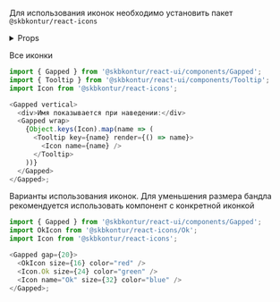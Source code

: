 Для использования иконок необходимо установить пакет `@skbkontur/react-icons`

<details><summary>Props</summary>

```typescript
type IconProps = {
  color?: string;
  name: IconName;
  size?: number | string;
};

type IconName =
  | 'Menu'
  | 'Add'
  | 'ArchivePack'
  | 'ArchiveUnpack'
  | 'Attach'
  | 'Baby'
  | 'Backward'
  | 'BarcodeScanner'
  | 'Briefcase'
  | 'Calculator'
  | 'Calendar'
  | 'Card'
  | 'Certificate'
  | 'Clear'
  | ... 218 more ...
  | 'Infiniti';
```

</details>

Все иконки

```typescript jsx
import { Gapped } from '@skbkontur/react-ui/components/Gapped';
import { Tooltip } from '@skbkontur/react-ui/components/Tooltip';
import Icon from '@skbkontur/react-icons';

<Gapped vertical>
  <div>Имя показывается при наведении:</div>
  <Gapped wrap>
    {Object.keys(Icon).map(name => (
      <Tooltip key={name} render={() => name}>
        <Icon name={name} />
      </Tooltip>
    ))}
  </Gapped>
</Gapped>;
```

Варианты использования иконок.
Для уменьшения размера бандла рекомендуется использовать компонент с конкретной иконкой

```typescript jsx
import { Gapped } from '@skbkontur/react-ui/components/Gapped';
import OkIcon from '@skbkontur/react-icons/Ok';
import Icon from '@skbkontur/react-icons';

<Gapped gap={20}>
  <OkIcon size={16} color="red" />
  <Icon.Ok size={24} color="green" />
  <Icon name="Ok" size={32} color="blue" />
</Gapped>;
```
